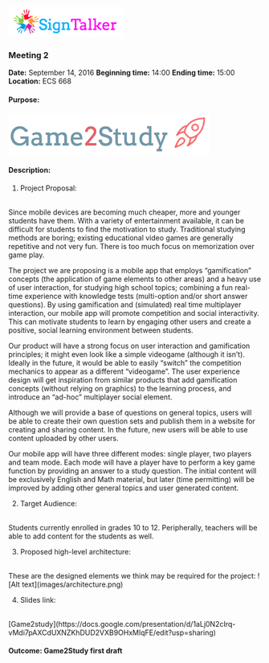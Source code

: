 ![Alt text](images/signtalkerlogo.png)

### Meeting 2

  __Date:__ September 14, 2016
  __Beginning time:__ 14:00
  __Ending time:__ 15:00
  __Location:__ ECS 668

#### Purpose:
![Alt text](images/game2studylogo.png)
#### Description:

1. Project Proposal:
  <br>
  Since mobile devices are becoming much cheaper, more and younger students have them.  With a variety of entertainment available, it can be difficult for students to find the motivation to study. Traditional studying methods are boring; existing educational video games are generally repetitive and not very fun. There is too much focus on memorization over game play.

  The project we are proposing is a mobile app that employs “gamification” concepts (the application of game elements to other areas) and a heavy use of user interaction, for studying high school topics; combining a fun real-time experience with knowledge tests (multi-option  and/or short answer questions). By using gamification and (simulated) real time multiplayer interaction, our mobile app will promote competition and social interactivity. This can motivate students to learn by engaging other users and create a positive, social learning environment between students.

  Our product will have a strong focus on user interaction and gamification principles; it might even look like a simple videogame (although it isn’t). Ideally in the future, it would be able to easily “switch” the competition mechanics to appear as a different “videogame”. The user experience design will get inspiration from similar products that add gamification concepts (without relying on graphics) to the learning process, and introduce an “ad-hoc” multiplayer social element.

  Although we will provide a base of questions on general topics, users will be able to create their own question sets and publish them in a website for creating and sharing content. In the future, new users will be able to use content uploaded by other users. 

  Our mobile app will have three different modes: single player, two players and team mode. Each mode will have a player have to perform a key game function by providing an answer to a study question. The initial content will be exclusively English and Math material, but later (time permitting) will be improved by adding other general topics and user generated content.

2. Target Audience:
  <br>
  Students currently enrolled in grades 10 to 12.  Peripherally, teachers will be able to add content for the students as well.

3. Proposed high-level architecture:
  <br>
  These are the designed elements we think may be required for the project:
![Alt text](images/architecture.png)

4. Slides link:
  <br>
  [Game2study](https://docs.google.com/presentation/d/1aLj0N2cIrq-vMdi7pAXCdUXNZKhDUD2VXB9OHxMlqFE/edit?usp=sharing)
  


#### Outcome: Game2Study first draft




